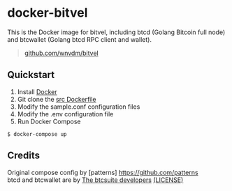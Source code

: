 # docker-bitvel

This is the Docker image for bitvel, including btcd (Golang Bitcoin full node)
 and btcwallet (Golang btcd RPC client and wallet). 


> [github.com/wnvdm/bitvel](https://github.com/wnvdm/bitvel)


## Quickstart

1. Install [Docker](https://docker.com/)
2. Git clone the [src Dockerfile](https://github.com/wnvdm/docker-bitvel)
3. Modify the sample.conf configuration files
3. Modify the .env configuration file
4. Run Docker Compose

```console
$ docker-compose up
```


## Credits

Original compose config by [patterns]
 https://github.com/patterns  
btcd and btcwallet are by
 [The btcsuite developers](https://github.com/btcsuite/btcd/)
 [(LICENSE)](https://github.com/btcsuite/btcd/blob/master/LICENSE)

